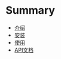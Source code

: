 # Summary

* [介绍](README.md)
* [安装](part1/INSTALLATION.md)
* [使用](part1/USE.md)
* [API文档](part1/API.md)

